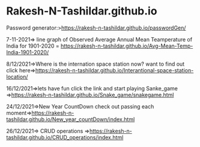 # Rakesh-N-Tashildar.github.io
Password generator:>https://rakesh-n-tashildar.github.io/passwordGen/

7-11-2021=> line graph of Observed Average Annual Mean Teamperature of India for 1901-2020 = https://rakesh-n-tashildar.github.io/Avg-Mean-Temp-India-1901-2020/


8/12/2021=>Where is the internation space station now? want to find out click here=>https://rakesh-n-tashildar.github.io/Interantional-space-station-location/


16/12/2021=>lets have fun click the link and start playing Sanke_game =>https://rakesh-n-tashildar.github.io/Snake_game/snakegame.html


24/12/2021=>New Year CountDown check out passing each moment=>https://rakesh-n-tashildar.github.io/New_year_countDown/index.html


26/12/2021=> CRUD operations =>https://rakesh-n-tashildar.github.io/CRUD_operations/index.html

